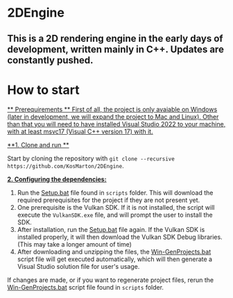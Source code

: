 # 2DEngine
## This is a 2D rendering engine in the early days of development, written mainly in C++. Updates are constantly pushed.

# How to start #

<ins>** Prerequirements **<ins>
First of all, the project is only avaiable on Windows (later in development, we will expand the project to Mac and Linux).
Other than that you will need to have installed Visual Studio 2022 to your machine, with at least msvc17 (Visual C++ version 17) with it.

<ins>**1. Clone and run **<ins>

Start by cloning the repository with `git clone --recursive https://github.com/KosMarton/2DEngine`.

<ins>**2. Configuring the dependencies:**</ins>

1. Run the [Setup.bat](https://github.com/KosMarton/2DEngine/blob/main/scripts/Setup.bat) file found in `scripts` folder. This will download the required prerequisites for the project if they are not present yet.
2. One prerequisite is the Vulkan SDK. If it is not installed, the script will execute the `VulkanSDK.exe` file, and will prompt the user to install the SDK.
3. After installation, run the [Setup.bat](https://github.com/KosMarton/2DEngine/blob/main/scripts/Setup.bat) file again. If the Vulkan SDK is installed properly, it will then download the Vulkan SDK Debug libraries. (This may take a longer amount of time)
4. After downloading and unzipping the files, the [Win-GenProjects.bat](https://github.com/KosMarton/2DEngine/blob/master/scripts/Win-GenProjects.bat) script file will get executed automatically, which will then generate a Visual Studio solution file for user's usage.

If changes are made, or if you want to regenerate project files, rerun the [Win-GenProjects.bat](https://github.com/KosMarton/2DEngine/blob/master/scripts/Win-GenProjects.bat) script file found in `scripts` folder.
